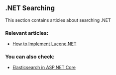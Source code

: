 ## .NET Searching

This section contains articles about searching .NET

### Relevant articles:

- [How to Implement Lucene.NET](https://code-maze.com/how-to-implement-lucene-dotnet/)

### You can also check:

- [Elasticsearch in ASP.NET Core](https://code-maze.com/elasticsearch-aspnet-core/)
